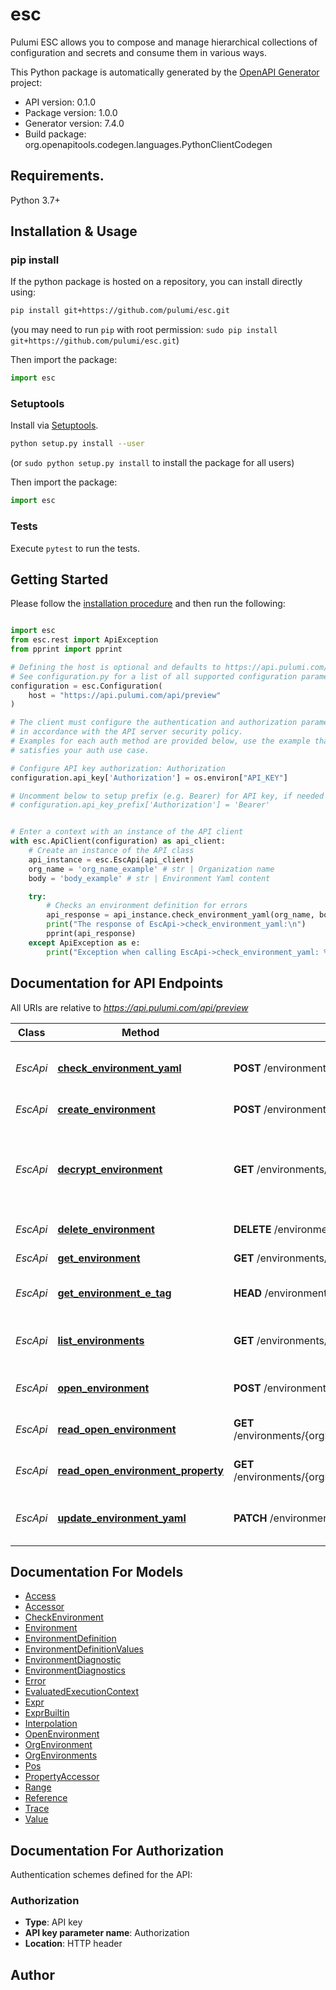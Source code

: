 # esc
Pulumi ESC allows you to compose and manage hierarchical collections of configuration and secrets and consume them in various ways.

This Python package is automatically generated by the [OpenAPI Generator](https://openapi-generator.tech) project:

- API version: 0.1.0
- Package version: 1.0.0
- Generator version: 7.4.0
- Build package: org.openapitools.codegen.languages.PythonClientCodegen

## Requirements.

Python 3.7+

## Installation & Usage
### pip install

If the python package is hosted on a repository, you can install directly using:

```sh
pip install git+https://github.com/pulumi/esc.git
```
(you may need to run `pip` with root permission: `sudo pip install git+https://github.com/pulumi/esc.git`)

Then import the package:
```python
import esc
```

### Setuptools

Install via [Setuptools](http://pypi.python.org/pypi/setuptools).

```sh
python setup.py install --user
```
(or `sudo python setup.py install` to install the package for all users)

Then import the package:
```python
import esc
```

### Tests

Execute `pytest` to run the tests.

## Getting Started

Please follow the [installation procedure](#installation--usage) and then run the following:

```python

import esc
from esc.rest import ApiException
from pprint import pprint

# Defining the host is optional and defaults to https://api.pulumi.com/api/preview
# See configuration.py for a list of all supported configuration parameters.
configuration = esc.Configuration(
    host = "https://api.pulumi.com/api/preview"
)

# The client must configure the authentication and authorization parameters
# in accordance with the API server security policy.
# Examples for each auth method are provided below, use the example that
# satisfies your auth use case.

# Configure API key authorization: Authorization
configuration.api_key['Authorization'] = os.environ["API_KEY"]

# Uncomment below to setup prefix (e.g. Bearer) for API key, if needed
# configuration.api_key_prefix['Authorization'] = 'Bearer'


# Enter a context with an instance of the API client
with esc.ApiClient(configuration) as api_client:
    # Create an instance of the API class
    api_instance = esc.EscApi(api_client)
    org_name = 'org_name_example' # str | Organization name
    body = 'body_example' # str | Environment Yaml content

    try:
        # Checks an environment definition for errors
        api_response = api_instance.check_environment_yaml(org_name, body)
        print("The response of EscApi->check_environment_yaml:\n")
        pprint(api_response)
    except ApiException as e:
        print("Exception when calling EscApi->check_environment_yaml: %s\n" % e)

```

## Documentation for API Endpoints

All URIs are relative to *https://api.pulumi.com/api/preview*

Class | Method | HTTP request | Description
------------ | ------------- | ------------- | -------------
*EscApi* | [**check_environment_yaml**](docs/EscApi.md#check_environment_yaml) | **POST** /environments/{orgName}/yaml/check | Checks an environment definition for errors
*EscApi* | [**create_environment**](docs/EscApi.md#create_environment) | **POST** /environments/{orgName}/{envName} | Create a new environment
*EscApi* | [**decrypt_environment**](docs/EscApi.md#decrypt_environment) | **GET** /environments/{orgName}/{envName}/decrypt | Reads the definition for the given environment with static secrets in plaintext
*EscApi* | [**delete_environment**](docs/EscApi.md#delete_environment) | **DELETE** /environments/{orgName}/{envName} | Delete an environment
*EscApi* | [**get_environment**](docs/EscApi.md#get_environment) | **GET** /environments/{orgName}/{envName} | Read an environment
*EscApi* | [**get_environment_e_tag**](docs/EscApi.md#get_environment_e_tag) | **HEAD** /environments/{orgName}/{envName} | Return an Environment ETag
*EscApi* | [**list_environments**](docs/EscApi.md#list_environments) | **GET** /environments/{orgName} | List environments in the organization
*EscApi* | [**open_environment**](docs/EscApi.md#open_environment) | **POST** /environments/{orgName}/{envName}/open | Open an environment session
*EscApi* | [**read_open_environment**](docs/EscApi.md#read_open_environment) | **GET** /environments/{orgName}/{envName}/open/{openSessionID} | Read an open environment
*EscApi* | [**read_open_environment_property**](docs/EscApi.md#read_open_environment_property) | **GET** /environments/{orgName}/{envName}/open//{openSessionID} | Read an open environment
*EscApi* | [**update_environment_yaml**](docs/EscApi.md#update_environment_yaml) | **PATCH** /environments/{orgName}/{envName} | Update an existing environment with Yaml file


## Documentation For Models

 - [Access](docs/Access.md)
 - [Accessor](docs/Accessor.md)
 - [CheckEnvironment](docs/CheckEnvironment.md)
 - [Environment](docs/Environment.md)
 - [EnvironmentDefinition](docs/EnvironmentDefinition.md)
 - [EnvironmentDefinitionValues](docs/EnvironmentDefinitionValues.md)
 - [EnvironmentDiagnostic](docs/EnvironmentDiagnostic.md)
 - [EnvironmentDiagnostics](docs/EnvironmentDiagnostics.md)
 - [Error](docs/Error.md)
 - [EvaluatedExecutionContext](docs/EvaluatedExecutionContext.md)
 - [Expr](docs/Expr.md)
 - [ExprBuiltin](docs/ExprBuiltin.md)
 - [Interpolation](docs/Interpolation.md)
 - [OpenEnvironment](docs/OpenEnvironment.md)
 - [OrgEnvironment](docs/OrgEnvironment.md)
 - [OrgEnvironments](docs/OrgEnvironments.md)
 - [Pos](docs/Pos.md)
 - [PropertyAccessor](docs/PropertyAccessor.md)
 - [Range](docs/Range.md)
 - [Reference](docs/Reference.md)
 - [Trace](docs/Trace.md)
 - [Value](docs/Value.md)


<a id="documentation-for-authorization"></a>
## Documentation For Authorization


Authentication schemes defined for the API:
<a id="Authorization"></a>
### Authorization

- **Type**: API key
- **API key parameter name**: Authorization
- **Location**: HTTP header


## Author




